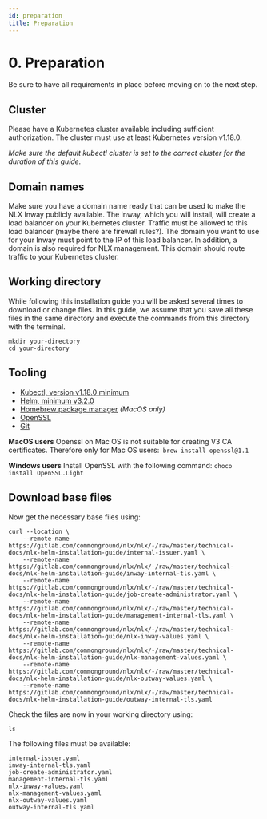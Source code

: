 ```yaml
---
id: preparation
title: Preparation
---
```


# 0. Preparation

Be sure to have all requirements in place before moving on to the next step.

## Cluster

Please have a Kubernetes cluster available including sufficient authorization. The cluster must use at least Kubernetes version v1.18.0.

_Make sure the default kubectl cluster is set to the correct cluster for the duration of this guide._

## Domain names

Make sure you have a domain name ready that can be used to make the NLX Inway publicly available. The inway, which you will install, will create a load balancer on your Kubernetes cluster. Traffic must be allowed to this load balancer (maybe there are firewall rules?). The domain you want to use for your Inway must point to the IP of this load balancer. In addition, a domain is also required for NLX management. This domain should route traffic to your Kubernetes cluster.

## Working directory

While following this installation guide you will be asked several times to download or change files. In this guide, we assume that you save all these files in the same directory and execute the commands from this directory with the terminal.

```
mkdir your-directory
cd your-directory
```

## Tooling

* [Kubectl, version v1.18.0 minimum](https://v1-18.docs.kubernetes.io/docs/tasks/tools/install-kubectl/)
* [Helm, minimum v3.2.0](https://helm.sh/docs/intro/install/)
* [Homebrew package manager](https://brew.sh) *(MacOS only)*
* [OpenSSL](https://www.openssl.org/source/)
* [Git](https://git-scm.com/docs/git-archive)

**MacOS users**
Openssl on Mac OS is not suitable for creating V3 CA certificates. Therefore only for Mac OS users:` brew install openssl@1.1`

**Windows users**
Install OpenSSL with the following command: `choco install OpenSSL.Light`

## Download base files

Now get the necessary base files using:
```
curl --location \
    --remote-name https://gitlab.com/commonground/nlx/nlx/-/raw/master/technical-docs/nlx-helm-installation-guide/internal-issuer.yaml \
    --remote-name https://gitlab.com/commonground/nlx/nlx/-/raw/master/technical-docs/nlx-helm-installation-guide/inway-internal-tls.yaml \
    --remote-name https://gitlab.com/commonground/nlx/nlx/-/raw/master/technical-docs/nlx-helm-installation-guide/job-create-administrator.yaml \
    --remote-name https://gitlab.com/commonground/nlx/nlx/-/raw/master/technical-docs/nlx-helm-installation-guide/management-internal-tls.yaml \
    --remote-name https://gitlab.com/commonground/nlx/nlx/-/raw/master/technical-docs/nlx-helm-installation-guide/nlx-inway-values.yaml \
    --remote-name https://gitlab.com/commonground/nlx/nlx/-/raw/master/technical-docs/nlx-helm-installation-guide/nlx-management-values.yaml \
    --remote-name https://gitlab.com/commonground/nlx/nlx/-/raw/master/technical-docs/nlx-helm-installation-guide/nlx-outway-values.yaml \
    --remote-name https://gitlab.com/commonground/nlx/nlx/-/raw/master/technical-docs/nlx-helm-installation-guide/outway-internal-tls.yaml
```

Check the files are now in your working directory using:

```
ls
```

The following files must be available:

```
internal-issuer.yaml
inway-internal-tls.yaml
job-create-administrator.yaml
management-internal-tls.yaml
nlx-inway-values.yaml
nlx-management-values.yaml
nlx-outway-values.yaml
outway-internal-tls.yaml
```

